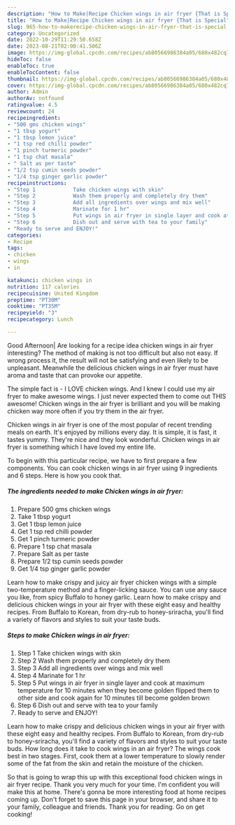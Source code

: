 ```yaml
---
description: "How to Make|Recipe Chicken wings in air fryer {That is Special"
title: "How to Make|Recipe Chicken wings in air fryer {That is Special"
slug: 965-how-to-makerecipe-chicken-wings-in-air-fryer-that-is-special
category: Uncategorized
date: 2022-10-29T11:29:50.658Z
date: 2023-08-21T02:00:41.506Z
image: https://img-global.cpcdn.com/recipes/ab80566986384a05/680x482cq70/chicken-wings-in-air-fryer-recipe-main-photo.jpg
hideToc: false
enableToc: true
enableTocContent: false
thumbnail: https://img-global.cpcdn.com/recipes/ab80566986384a05/680x482cq70/chicken-wings-in-air-fryer-recipe-main-photo.jpg
cover: https://img-global.cpcdn.com/recipes/ab80566986384a05/680x482cq70/chicken-wings-in-air-fryer-recipe-main-photo.jpg
author: Admin
authorAv: notfound
ratingvalue: 4.5
reviewcount: 24
recipeingredient:
- "500 gms chicken wings"
- "1 tbsp yogurt"
- "1 tbsp lemon juice"
- "1 tsp red chilli powder"
- "1 pinch turmeric powder"
- "1 tsp chat masala"
- " Salt as per taste"
- "1/2 tsp cumin seeds powder"
- "1/4 tsp ginger garlic powder"
recipeinstructions:
- "Step 1            Take chicken wings with skin"
- "Step 2            Wash them properly and completely dry them"
- "Step 3            Add all ingredients over wings and mix well"
- "Step 4            Marinate for 1 hr"
- "Step 5            Put wings in air fryer in single layer and cook at maximum temperature for 10 minutes when they become golden flipped them to other side and cook again for 10 minutes till become golden brown"
- "Step 6            Dish out and serve with tea to your family"
- "Ready to serve and ENJOY!"
categories:
- Recipe
tags:
- chicken
- wings
- in

katakunci: chicken wings in 
nutrition: 117 calories
recipecuisine: United Kingdom
preptime: "PT30M"
cooktime: "PT35M"
recipeyield: "3"
recipecategory: Lunch

---
```



Good Afternoon| Are looking for a recipe idea chicken wings in air fryer interesting? The method of making is not too difficult but also not easy. If wrong process it, the result will not be satisfying and even likely to be unpleasant. Meanwhile the delicious chicken wings in air fryer must have aroma and taste that can provoke our appetite.





The simple fact is - I LOVE chicken wings. And I knew I could use my air fryer to make awesome wings. I just never expected them to come out THIS awesome! Chicken wings in the air fryer is brilliant and you will be making chicken way more often if you try them in the air fryer.

Chicken wings in air fryer is one of the most popular of recent trending meals on earth. It's enjoyed by millions every day. It is simple, it is fast, it tastes yummy. They're nice and they look wonderful. Chicken wings in air fryer is something which I have loved my entire life.


To begin with this particular recipe, we have to first prepare a few components. You can cook chicken wings in air fryer using 9 ingredients and 6 steps. Here is how you cook that.

<!--inarticleads1-->

##### The ingredients needed to make Chicken wings in air fryer:

1. Prepare 500 gms chicken wings
1. Take 1 tbsp yogurt
1. Get 1 tbsp lemon juice
1. Get 1 tsp red chilli powder
1. Get 1 pinch turmeric powder
1. Prepare 1 tsp chat masala
1. Prepare  Salt as per taste
1. Prepare 1/2 tsp cumin seeds powder
1. Get 1/4 tsp ginger garlic powder


Learn how to make crispy and juicy air fryer chicken wings with a simple two-temperature method and a finger-licking sauce. You can use any sauce you like, from spicy Buffalo to honey garlic. Learn how to make crispy and delicious chicken wings in your air fryer with these eight easy and healthy recipes. From Buffalo to Korean, from dry-rub to honey-sriracha, you&#39;ll find a variety of flavors and styles to suit your taste buds. 

<!--inarticleads2-->

##### Steps to make Chicken wings in air fryer:

1. Step 1            Take chicken wings with skin
1. Step 2            Wash them properly and completely dry them
1. Step 3            Add all ingredients over wings and mix well
1. Step 4            Marinate for 1 hr
1. Step 5            Put wings in air fryer in single layer and cook at maximum temperature for 10 minutes when they become golden flipped them to other side and cook again for 10 minutes till become golden brown
1. Step 6            Dish out and serve with tea to your family
1. Ready to serve and ENJOY!

Learn how to make crispy and delicious chicken wings in your air fryer with these eight easy and healthy recipes. From Buffalo to Korean, from dry-rub to honey-sriracha, you&#39;ll find a variety of flavors and styles to suit your taste buds. How long does it take to cook wings in an air fryer? The wings cook best in two stages. First, cook them at a lower temperature to slowly render some of the fat from the skin and retain the moisture of the chicken. 

So that is going to wrap this up with this exceptional food chicken wings in air fryer recipe. Thank you very much for your time. I'm confident you will make this at home. There's gonna be more interesting food at home recipes coming up. Don't forget to save this page in your browser, and share it to your family, colleague and friends. Thank you for reading. Go on get cooking!
